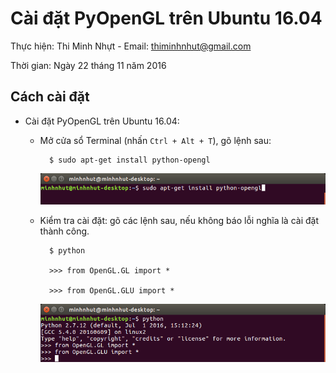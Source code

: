 # Cài đặt PyOpenGL trên Ubuntu 16.04

Thực hiện: Thi Minh Nhựt - Email: thiminhnhut@gmail.com

Thời gian: Ngày 22 tháng 11 năm 2016

## Cách cài đặt

* Cài đặt PyOpenGL trên Ubuntu 16.04: 

	+ Mở cửa sổ Terminal (nhấn `Ctrl + Alt + T`), gõ lệnh sau:		

			$ sudo apt-get install python-opengl
			
		![](https://raw.githubusercontent.com/h3int2um/pyopengl/master/pyopengl-tutorials/images/caidat-pyopengl-ubuntu.png)
		
	+ Kiểm tra cài đặt: gõ các lệnh sau, nếu không báo lỗi nghĩa là cài đặt thành công.
	
			$ python
			
			>>> from OpenGL.GL import *
			
			>>> from OpenGL.GLU import *
		
		![](https://raw.githubusercontent.com/h3int2um/pyopengl/master/pyopengl-tutorials/images/kiemtra-caidat-pyopengl.png)
